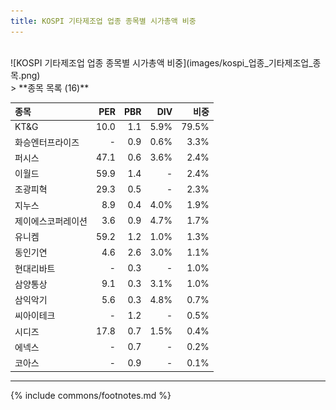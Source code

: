 ```yaml
---
title: KOSPI 기타제조업 업종 종목별 시가총액 비중
---
```

<br>
![KOSPI 기타제조업 업종 종목별 시가총액 비중](images/kospi_업종_기타제조업_종목.png)
<br>
> **종목 목록 (16)**<a id="list"></a>

| **종목** | **PER** | **PBR** | **DIV** | **비중** |
| :------- | ------: | ------: | ------: | -------: |
| KT&G | 10.0 | 1.1 | 5.9% | 79.5% |
| 화승엔터프라이즈 | - | 0.9 | 0.6% | 3.3% |
| 퍼시스 | 47.1 | 0.6 | 3.6% | 2.4% |
| 이월드 | 59.9 | 1.4 | - | 2.4% |
| 조광피혁 | 29.3 | 0.5 | - | 2.3% |
| 지누스 | 8.9 | 0.4 | 4.0% | 1.9% |
| 제이에스코퍼레이션 | 3.6 | 0.9 | 4.7% | 1.7% |
| 유니켐 | 59.2 | 1.2 | 1.0% | 1.3% |
| 동인기연 | 4.6 | 2.6 | 3.0% | 1.1% |
| 현대리바트 | - | 0.3 | - | 1.0% |
| 삼양통상 | 9.1 | 0.3 | 3.1% | 1.0% |
| 삼익악기 | 5.6 | 0.3 | 4.8% | 0.7% |
| 씨아이테크 | - | 1.2 | - | 0.5% |
| 시디즈 | 17.8 | 0.7 | 1.5% | 0.4% |
| 에넥스 | - | 0.7 | - | 0.2% |
| 코아스 | - | 0.9 | - | 0.1% |

---
{% include commons/footnotes.md %}